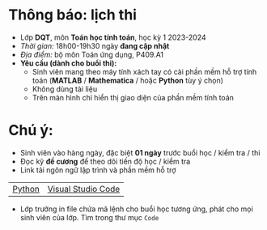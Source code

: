# Thông báo: lịch thi
* Lớp **DQT**, môn **Toán học tính toán**, học kỳ 1 2023-2024
* _Thời gian:_ 18h00-19h30 ngày **đang cập nhật**
* _Địa điểm:_ bộ môn Toán ứng dụng, P409.A1
* **Yêu cầu (dành cho buổi thi):**
  + Sinh viên mang theo máy tính xách tay có cài phần mềm hỗ trợ tính toán (**MATLAB** / **Mathematica** / hoặc **Python** tùy ý chọn)
  + Không dùng tài liệu
  + Trên màn hình chỉ hiển thị giao diện của phần mềm tính toán


# Chú ý:
   * Sinh viên vào hàng ngày, đặc biệt **01 ngày** trước buổi học / kiểm tra / thi
   * Đọc kỹ **đề cương** để theo dõi tiến độ học / kiểm tra
   * Link tải ngôn ngữ lập trình và phần mềm hỗ trợ
<table align="center">
  <tr>
    <td><a href="https://www.python.org/downloads/"> Python </a></td>
    <td><a href="https://code.visualstudio.com/download"> Visual Studio Code </a></td>
  </tr>
</table>

  * Lớp trưởng in file chứa mã lệnh cho buổi học tương ứng, phát cho mọi sinh viên của lớp. Tìm trong thư mục `Code`

